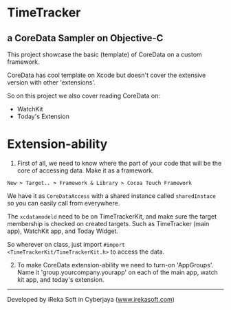 # TimeTracker
## a CoreData Sampler on Objective-C

This project showcase the basic (template) of CoreData on a custom framework. 

CoreData has cool template on Xcode but doesn't cover the extensive version with other 'extensions'. 

So on this project we also cover reading CoreData on:

* WatchKit
* Today's Extension


# Extension-ability

1. First of all, we need to know where the part of your code that will be the core of accessing data. Make it as a framework.

`New > Target.. > Framework & Library > Cocoa Touch Framework`

We have it as `CoreDataAccess` with a shared instance called `sharedInstace` so you can easily call from everywhere. 

The `xcdatamodeld` need to be on TimeTrackerKit, and make sure the target membership is checked on created targets. Such as TimeTracker (main app), WatchKit app, and Today Widget.

So wherever on class, just import `#import <TimeTrackerKit/TimeTrackerKit.h>` to access the data.

2. To make CoreData extension-ability we need to turn-on 'AppGroups'. Name it 'group.yourcompany.yourapp' on each of the main app, watch kit app, and today's extension.

---------

Developed by iReka Soft in Cyberjaya (www.irekasoft.com)